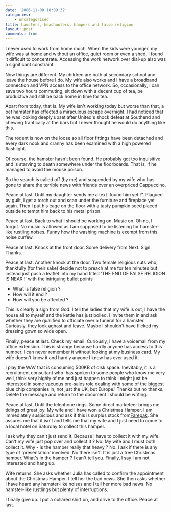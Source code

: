 ```yaml
---
date: '2006-11-08 18:09:32'
categories:
    - uncategorised
title: hamsters, headhunters, hampers and false religion
layout: post
comments: true
---
```

I never used to work from home much. When the kids were younger, my wife
was at home and without an office, quiet room or even a shed, I found it
difficult to concentrate. Accessing the work network over dial-up also
was a significant constraint.

Now things are different. My children are both at secondary school and
leave the house before I do. My wife also works and I have a broadband
connection and VPN access to the office network. So, occasionally, I can
save two hours commuting, sit down with a decent cup of tea, be
productive and still be back home in time for tea.

Apart from today, that is. My wife isn't working today but worse than
that, a pet hamster has effected a miraculous escape overnight. I had
noticed that he was looking deeply upset after United's shock defeat at
Southend and chewing frantically at the bars but I never thought he
would do anything like this.

The rodent is now on the loose so all floor fittings have been detached
and every dark nook and cranny has been examined with a high powered
flashlight.

Of course, the hamster hasn't been found. He probably got too
inquisitive and is starving to death somewhere under the floorboards.
That is, if he managed to avoid the mouse poison.

So the search is called off (by me) and suspended by my wife who has
gone to share the terrible news with friends over an overpriced
Cappuccino.

Peace at last. Until my daughter sends me a text 'found him yet ?'.
Plagued by guilt, I get a torch out and scan under the furniture and
fireplace yet again. Then I put his cage on the floor with a tasty
pumpkin seed placed outside to tempt him back to his metal prison.

Peace at last. Back to what I should be working on. Music on. Oh no, I
forgot. No music is allowed as I am supposed to be listening for
hamster-like rustling noises. Funny how the washing machine is exempt
from this noise curfew.

Peace at last. Knock at the front door. Some delivery from Next. Sign.
Thanks.

Peace at last. Another knock at the door. Two female religious nuts who,
thankfully (for their sake) decide not to preach at me for ten minutes
but instead just push a leaflet into my hand titled 'THE END OF FALSE
RELIGION IS NEAR !' with the intriguing bullet points

-   What is false religion ?
-   How will it end ?
-   How will you be affected ?

This is clearly a sign from God. I tell the ladies that my wife is out,
I have the house all to myself and the kettle has just boiled. I invite
them in and ask whether they are qualified to officiate over a funeral
for a hamster. Curiously, they look aghast and leave. Maybe I shouldn't
have flicked my dressing gown so wide open.

Finally, peace at last. Check my email. Curiously, I have a voicemail
from my office extension. This is strange because hardly anyone has
access to this number. I can never remember it without looking at my
business card. My wife doesn't know it and hardly anyone I know has ever
used it.

I play the WAV that is consuming 500KB of disk space. Inevitably, it is
a recruitment consultant who 'has spoken to some people who know me very
well, think very highly of me and just happen to think I might just be
interested in some vacuous pre-sales role dealing with some of the
biggest blue chip companies in, not just the UK, but Europe.' Thanks but
no thanks. Delete the message and return to the document I should be
writing.

Peace at last. Until the telephone rings. Some direct marketeer brings
me tidings of great joy. My wife and I have won a Christmas Hamper. I am
immediately suspicious and ask if this is surplus stock
from[Farepak](http://news.bbc.co.uk/1/hi/england/wiltshire/6115626.stm).
She assures me that it isn't and tells me that my wife and I just need
to come to a local hotel on Saturday to collect this hamper.

I ask why they can't just send it. Because I have to collect it with my
wife. Can't my wife just pop over and collect it ? No. My wife and I
must both collect it. Why - is the hamper really that heavy ? No. I ask
if there is any type of 'presentation' involved. No there isn't. It is
just a free Christmas hamper. What's in the hamper ? I can't tell you.
Finally, I say I am not interested and hang up.

Wife returns. She asks whether Julia has called to confirm the
appointment about the Christmas Hamper. I tell her the bad news. She
then asks whether I have heard any hamster-like noises and I tell her
more bad news. No hamster-like rustlings but plenty of interruptions.

I finally give up. I put a collared shirt on, and drive to the office.
Peace at last.
